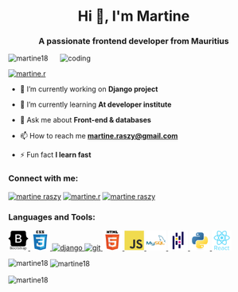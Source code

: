 <h1 align="center">Hi 👋, I'm Martine</h1>
<h3 align="center">A passionate frontend developer from Mauritius</h3>
<img align="right" alt="coding" width="400" src="https://media.istockphoto.com/id/1299573732/vector/black-woman-working-on-laptop-freelance-online-studying-remote-work-vector-illustration.jpg?s=612x612&w=0&k=20&c=To1OkFJffAeX-UD17lKq73C3NzwjNEA1cCcpPrC0iZU=">


<p align="left"> <img src="https://komarev.com/ghpvc/?username=martine18&label=Profile%20views&color=0e75b6&style=flat" alt="martine18" /> </p>

<p align="left"> <a href="https://twitter.com/martine.r" target="blank"><img src="https://img.shields.io/twitter/follow/martine.r?logo=twitter&style=for-the-badge" alt="martine.r" /></a> </p>

- 🔭 I’m currently working on **Django project**

- 🌱 I’m currently learning **At developer institute**

- 💬 Ask me about **Front-end & databases**

- 📫 How to reach me **martine.raszy@gmail.com**

- ⚡ Fun fact **I learn fast**

<h3 align="left">Connect with me:</h3>
<p align="left">
<a href="https://codepen.io/martine raszy" target="blank"><img align="center" src="https://raw.githubusercontent.com/rahuldkjain/github-profile-readme-generator/master/src/images/icons/Social/codepen.svg" alt="martine raszy" height="30" width="40" /></a>
<a href="https://twitter.com/martine.r" target="blank"><img align="center" src="https://raw.githubusercontent.com/rahuldkjain/github-profile-readme-generator/master/src/images/icons/Social/twitter.svg" alt="martine.r" height="30" width="40" /></a>
<a href="https://linkedin.com/in/martine raszy" target="blank"><img align="center" src="https://raw.githubusercontent.com/rahuldkjain/github-profile-readme-generator/master/src/images/icons/Social/linked-in-alt.svg" alt="martine raszy" height="30" width="40" /></a>
</p>

<h3 align="left">Languages and Tools:</h3>
<p align="left"> <a href="https://getbootstrap.com" target="_blank" rel="noreferrer"> <img src="https://raw.githubusercontent.com/devicons/devicon/master/icons/bootstrap/bootstrap-plain-wordmark.svg" alt="bootstrap" width="40" height="40"/> </a> <a href="https://www.w3schools.com/css/" target="_blank" rel="noreferrer"> <img src="https://raw.githubusercontent.com/devicons/devicon/master/icons/css3/css3-original-wordmark.svg" alt="css3" width="40" height="40"/> </a> <a href="https://www.djangoproject.com/" target="_blank" rel="noreferrer"> <img src="https://cdn.worldvectorlogo.com/logos/django.svg" alt="django" width="40" height="40"/> </a> <a href="https://git-scm.com/" target="_blank" rel="noreferrer"> <img src="https://www.vectorlogo.zone/logos/git-scm/git-scm-icon.svg" alt="git" width="40" height="40"/> </a> <a href="https://www.w3.org/html/" target="_blank" rel="noreferrer"> <img src="https://raw.githubusercontent.com/devicons/devicon/master/icons/html5/html5-original-wordmark.svg" alt="html5" width="40" height="40"/> </a> <a href="https://developer.mozilla.org/en-US/docs/Web/JavaScript" target="_blank" rel="noreferrer"> <img src="https://raw.githubusercontent.com/devicons/devicon/master/icons/javascript/javascript-original.svg" alt="javascript" width="40" height="40"/> </a> <a href="https://www.mysql.com/" target="_blank" rel="noreferrer"> <img src="https://raw.githubusercontent.com/devicons/devicon/master/icons/mysql/mysql-original-wordmark.svg" alt="mysql" width="40" height="40"/> </a> <a href="https://pandas.pydata.org/" target="_blank" rel="noreferrer"> <img src="https://raw.githubusercontent.com/devicons/devicon/2ae2a900d2f041da66e950e4d48052658d850630/icons/pandas/pandas-original.svg" alt="pandas" width="40" height="40"/> </a> <a href="https://www.python.org" target="_blank" rel="noreferrer"> <img src="https://raw.githubusercontent.com/devicons/devicon/master/icons/python/python-original.svg" alt="python" width="40" height="40"/> </a> <a href="https://reactjs.org/" target="_blank" rel="noreferrer"> <img src="https://raw.githubusercontent.com/devicons/devicon/master/icons/react/react-original-wordmark.svg" alt="react" width="40" height="40"/> </a> </p>

<p><img align="left" src="https://github-readme-stats.vercel.app/api/top-langs?username=martine18&show_icons=true&locale=en&layout=compact" alt="martine18" /></p>

<p>&nbsp;<img align="center" src="https://github-readme-stats.vercel.app/api?username=martine18&show_icons=true&locale=en" alt="martine18" /></p>

<p><img align="center" src="https://github-readme-streak-stats.herokuapp.com/?user=martine18&" alt="martine18" /></p>
